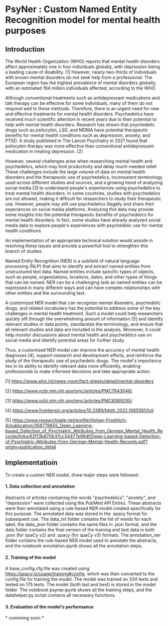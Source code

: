 # PsyNer : Custom Named Entity Recognition model for mental health purposes

## Introduction 

The World Health Organization (WHO) reports that mental health disorders affect approximately one in four individuals globally, with depression being a leading cause of disability. [1] However, nearly two-thirds of individuals with known mental disorders do not seek help from a professional. The European region has the highest prevalence of mental disorders globally, with an estimated 164 million individuals affected, according to the WHO.

Although conventional treatments such as antidepressant medications and talk therapy can be effective for some individuals, many of them do not respond well to these methods. Therefore, there is an urgent need for new and effective treatments for mental health disorders. Psychedelics have received much scientific attention in recent years due to their potential to help with mental health disorders. Research has shown that psychedelic drugs such as psilocybin, LSD, and MDMA have potential therapeutic benefits for mental health conditions such as depression, anxiety, and PTSD. A study published in The Lancet Psychiatry in 2021 found that psilocybin therapy was more effective than conventional antidepressant medication in treating depression. [2]

However, several challenges arise when researching mental health and psychedelics, which may limit productivity and delay much-needed relief. These challenges include the large volume of data on mental health disorders and the therapeutic use of psychedelics, inconsistent terminology used across different studies and sources, and a growing trend of analyzing social media [3] to understand people's experiences using psychedelics to treat mental health disorders. In some countries, studies with psychedelics are not allowed, making it difficult for researchers to study their therapeutic use. However, people may still use psychedelics illegally and share their experiences on social media platforms. Analyzing this data may provide some insights into the potential therapeutic benefits of psychedelics for mental health disorders. In fact, some studies have already analyzed social media data to explore people's experiences with psychedelic use for mental health conditions.

An implementation of an appropriate technical solution would assiste in resolving these issues and provide a powerfull tool to strengthen this branch of studies. 

Named Entity Recognition (NER) is a subfield of natural language processing (NLP) that aims to identify and extract named entities from unstructured text data. Named entities include specific types of objects, such as people, organizations, locations, dates, and other types of things that can be named. NER can be a challenging task as named entities can be expressed in many different ways and can have complex relationships with other entities and the surrounding text.

A customized NER model that can recognize mental disorders, psychedelic drugs, and related vocabulary has the potential to address some of the key challenges in mental health treatment. Such a model could help researchers quickly sift through the overwhelming amount of information [5] and identify relevant studies or data points, standardize the terminology, and ensure that all relevant studies and data are included in the analysis. Moreover, it could help monitor discussions about mental health and psychedelics use on social media and identify potential areas for further study.

Thus, a customized NER model can improve the accuracy of mental health diagnoses [4], support research and development efforts, and reinforce the study of the therapeutic use of psychedelic drugs. The model's importance lies in its ability to identify relevant data more efficiently, enabling professionals to make informed decisions and take appropriate action.

[1] https://www.who.int/news-room/fact-sheets/detail/mental-disorders

[2] https://www.ncbi.nlm.nih.gov/pmc/articles/PMC7643046/

[3] https://www.ncbi.nlm.nih.gov/pmc/articles/PMC6069295/

[4] https://www.frontiersin.org/articles/10.3389/fdgth.2022.1065581/full

[5] https://www.researchgate.net/profile/Holger-Froehlich-4/publication/358779855_Deep_Learning-based_Detection_of_Psychiatric_Attributes_from_German_Mental_Health_Records/links/62f13b870b37cc34477e99df/Deep-Learning-based-Detection-of-Psychiatric-Attributes-from-German-Mental-Health-Records.pdf?origin=publication_detail

## Implementatioin

To create a custom NER model, three major steps were followed:


#### 1. Data collection and annotation

Abstracts of articles containing the words "psychedelics", "anxiety", and "depression" were collected using the PubMed API Entrez. These abstracts were then annotated using a rule-based NER model created specifically for this purpose. The annotated data was stored in the .spacy format for subsequent use. The data_txt folder contains the list of words for each label, the data_json folder contains the same files in .json format, and the data folder contains the final version of the training and test data in both .json (for spaCy v2) and .spacy (for spaCy v3) formats. The annotation_ner folder contains the rule-based NER model used to annotate the abstracts, and the notebook annotation.ipynb shows all the annotation steps.

#### 2. Training of the model

A base_config.cfg file was created using https://spacy.io/usage/training#config, which was then converted to the config.file for training the model. The model was trained on 334 texts and tested on 175 texts. The model (both last and best) is stored in the model folder. The notebook psyner.ipynb shows all the training steps, and the datahelper.py script contains all necessary functions.

#### 3. Evaluation of the model's performance

\* commimg soon *

